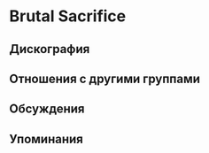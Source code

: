 # Brutal Sacrifice



## Дискография


## Отношения с другими группами


## Обсуждения


## Упоминания

